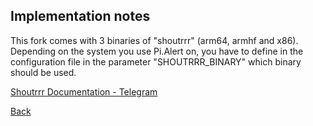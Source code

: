 ## Implementation notes

This fork comes with 3 binaries of "shoutrrr" (arm64, armhf and x86). Depending on the system you use Pi.Alert on, you have to define in the configuration file in the parameter "SHOUTRRR_BINARY" which binary should be used.

[Shoutrrr Documentation - Telegram](https://containrrr.dev/shoutrrr/v0.7/services/telegram/)


[Back](https://github.com/leiweibau/Pi.Alert#back)
